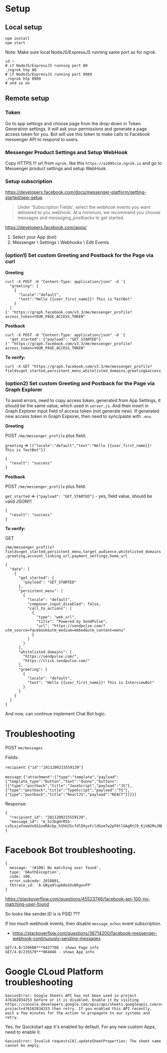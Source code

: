 # Setup

## Local setup

```
npm install
npm start
```

Note: Make sure local NodeJS/ExpressJS running same port as for ngrok.

```
cd ~
# if NodeJS/ExpressJS running port 80
./ngrok htp 80
# if NodeJS/ExpressJS running port 8989
./ngrok htp 8989
# and so on
```

## Remote setup

### Token
Go to app settings and choose page from the drop-down in Token Generation settings.
It will ask your permissions and generate a page access token for you.
Bot will use this token to make calls to Facebook messenger API to respond to users.

### Messenger Product Settings and Setup WebHook

Copy HTTPS !!! url from `ngrok`, like this `https://a2095cce.ngrok.io` and go to Messenger product settings and setup WebHook.

### Setup subscription

https://developers.facebook.com/docs/messenger-platform/getting-started/app-setup

> Under 'Subscription Fields', select the webhook events you want delivered to you webhook. At a minimum, we recommend you choose messages and messaging_postbacks to get started.

https://developers.facebook.com/apps/

1) Select your App (bot)
2) Messenger \ Settings \ Webhooks \ Edit Events

### (option1) Set custom Greeting and Postback for the Page via curl

**Greeting**

```
curl -X POST -H "Content-Type: application/json" -d '{
  "greeting": [
    {
      "locale":"default",
      "text":"Hello {{user_first_name}}! This is TestBot"
    }
  ]
}' "https://graph.facebook.com/v3.3/me/messenger_profile?access_token=YOUR_PAGE_ACCESS_TOKEN"
```

**Postback**

```
curl -X POST -H "Content-Type: application/json" -d '{
  "get_started": {"payload": "GET_STARTED"}
}' "https://graph.facebook.com/v3.3/me/messenger_profile?access_token=YOUR_PAGE_ACCESS_TOKEN"
```

**To verify:**

```
curl -X GET "https://graph.facebook.com/v3.3/me/messenger_profile?fields=get_started,persistent_menu,whitelisted_domains,greeting&access_token=YOUR_PAGE_ACCESS_TOKEN
```


### (option2) Set custom Greeting and Postback for the Page via Graph Explorer

To avoid errors, need to copy access token, generated from App Settings, it should be the same value, which used in `server.js`.
And then insert in Graph Explorer input field of access token (not generate new).
If generated new access token in Graph Explorer, then need to sync/paste with `.env`.

**Greeting**

POST `/me/messenger_profile` plus field:

`greeting` => `[{"locale":"default","text":"Hello {{user_first_name}}! This is TestBot"}]`

```
{
  "result": "success"
}
```

**Postback**

POST `/me/messenger_profile` plus field:

`get_started` => `{"payload": "GET_STARTED"}` - yes, field value, should be valid JSON!!!

```
{
  "result": "success"
}
```


**To verify:**

GET

`/me/messenger_profile?fields=get_started,persistent_menu,target_audience,whitelisted_domains,greeting,account_linking_url,payment_settings,home_url`


```
{
  "data": [
    {
      "get_started": {
        "payload": "GET_STARTED"
      },
      "persistent_menu": [
        {
          "locale": "default",
          "composer_input_disabled": false,
          "call_to_actions": [
            {
              "type": "web_url",
              "title": "Powered by SendPulse",
              "url": "https://sendpulse.com/?utm_source=facebook&utm_medium=embed&utm_content=menu"
            }
          ]
        }
      ],
      "whitelisted_domains": [
        "https://sendpulse.com/",
        "https://click.sendpulse.com/"
      ],
      "greeting": [
        {
          "locale": "default",
          "text": "Hello {{user_first_name}}! This is InterviewBot"
        }
      ]
    }
  ]
}
```

And now, can continue implement Chat Bot logic.


# Troubleshooting

POST `me/messages`

Fields:

`recipient`: `{"id":"2011200215559139"}`

`message`: `{"attachment":{"type":"template","payload":{"template_type":"button","text":"dunno","buttons":[{"type":"postback","title":"JavaScript","payload":"JS"},{"type":"postback","title":"TypeScript","payload":"TS"},{"type":"postback","title":"ReactJS","payload":"REACT"}]}}}`

Response:

```
{
  "recipient_id": "2011200215559139",
  "message_id": "m_5z3kgHrMIb-cz5LojafoewVn5G1xeRAibp_h1hUJScfdlDXyxFcldGzm7w2pF6tlGAgRtC9_KjkN2MvJNBt16w"
}
```


# Facebook Bot troubleshooting.

```
{
  message: '(#100) No matching user found',
  type: 'OAuthException',
  code: 100,
  error_subcode: 2018001,
  fbtrace_id: 'A-GBya9lupb0oSXvW5gevFP'
}
```

https://stackoverflow.com/questions/45523746/facebook-api-100-no-matching-user-found

So looks like sender.ID is is PSID ???


If too much webhook events, then disable `message_echos` event subscription.
- https://stackoverflow.com/questions/36714200/facebook-messenger-webhook-continuously-sending-messages


```
GET/4.0/159680***0437708 - shows Page info
GET/4.0/235579***864046 - shows App info
```

# Google CLoud Platform troubleshooting

```
GaxiosError: Google Sheets API has not been used in project 476162834253 before or it is disabled. Enable it by visiting https://console.developers.google.com/apis/api/sheets.googleapis.com/overview?project=476162834253 then retry. If you enabled this API recently, wait a few minutes for the action to propagate to our systems and retry.
```

Yes, for Quickstart app it's enabled by default. For any new custom Apps, need to enable it.


```
GaxiosError: Invalid requests[0].updateSheetProperties: The sheet name cannot be empty.
```

